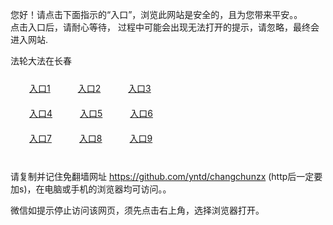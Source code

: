 您好！请点击下面指示的“入口”，浏览此网站是安全的，且为您带来平安。。 <br/>
点击入口后，请耐心等待， 过程中可能会出现无法打开的提示，请忽略，最终会进入网站. </br>

法轮大法在长春<br/>
<div style="padding:10px"><a style="margin:20px" target="_blank" href="https://dtvdzrcon7xa2.cloudfront.net/2Qpsp?wfkrqhj" id="ccLink1" rel="nofollow">入口1</a> <a target="_blank" style="margin:20px" href="https://d35f7rp2yj8fl2.cloudfront.net/2Qpsp?creisw" id="ccLink2" rel="nofollow">入口2</a> <a style="margin:20px" target="_blank" href="https://d1dlfky4t03j6k.cloudfront.net/2Qpsp?hocsvwbc" id="ccLink3" rel="nofollow">入口3</a></div>

<div style="padding:10px" ><a style="margin:20px" target="_blank" href="https://dtvdzrcon7xa2.cloudfront.net/2Qpsp?wfkrqhj" id="ccLink4" rel="nofollow">入口4</a> <a style="margin:20px" href="https://d35f7rp2yj8fl2.cloudfront.net/2Qpsp?creisw" target="_blank" id="ccLink5" rel="nofollow">入口5</a> <a style="margin:20px" href="https://d1dlfky4t03j6k.cloudfront.net/2Qpsp?hocsvwbc" target="_blank" id="ccLink6" rel="nofollow">入口6</a></div>

<div style="padding:10px"><a style="margin:20px" target="_blank" href="https://dtvdzrcon7xa2.cloudfront.net/2Qpsp?wfkrqhj" id="ccLink7" rel="nofollow">入口7</a> <a style="margin:20px" href="https://d35f7rp2yj8fl2.cloudfront.net/2Qpsp?creisw" target="_blank" id="ccLink8" rel="nofollow">入口8</a> <a style="margin:20px" target="_blank" href="https://d1dlfky4t03j6k.cloudfront.net/2Qpsp?hocsvwbc" id="ccLink9" rel="nofollow">入口9</a></div>

<br/>



请复制并记住免翻墙网址 https://github.com/yntd/changchunzx (http后一定要加s)，在电脑或手机的浏览器均可访问。。<br/>

微信如提示停止访问该网页，须先点击右上角，选择浏览器打开。

